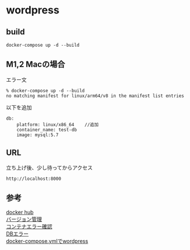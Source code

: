# wordpress


## build
```
docker-compose up -d --build
```
## M1,2 Macの場合

エラー文
```
% docker-compose up -d --build
no matching manifest for linux/arm64/v8 in the manifest list entries
```
以下を追加
```
db:
    platform: linux/x86_64    //追加
    container_name: test-db
    image: mysql:5.7
```

## URL
立ち上げ後、少し待ってからアクセス  
```
http://localhost:8000
```

## 参考
[docker hub](https://hub.docker.com/_/wordpress/tags?page=1&name=php8.1)  
[バージョン管理](https://webgaku.net/jp/wordpress/requirements/)  
[コンテナエラー確認](https://ysko909.github.io/posts/docker-container-gets-into-restarting-loop/)  
[DBエラー](https://qiita.com/kazumawada/items/dec8cf5b96dbaf4992f0)  
[docker-compose.ymlでwordpress](https://www.distant-view.co.jp/column/6623/)  




